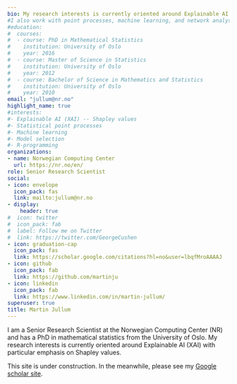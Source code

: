 ```yaml
---
bio: My research interests is currently oriented around Explainable AI (XAI) with particular emphasis on Shapley values. 
#I also work with point processes, machine learning, and network analysis. 
#education:
#  courses:
#  - course: PhD in Mathematical Statistics
#    institution: University of Oslo
#    year: 2016
#  - course: Master of Science in Statistics 
#    institution: University of Oslo
#    year: 2012
#  - course: Bachelor of Science in Mathematics and Statistics
#    institution: University of Oslo
#    year: 2010
email: "jullum@nr.no"
highlight_name: true
#interests:
#- Explainable AI (XAI) -- Shapley values
#- Statistical point processes 
#- Machine learning
#- Model selection
#- R-programming
organizations:
- name: Norwegian Computing Center
  url: https://nr.no/en/
role: Senior Research Scientist
social:
- icon: envelope
  icon_pack: fas
  link: mailto:jullum@nr.no
- display:
    header: true
#  icon: twitter
#  icon_pack: fab
#  label: Follow me on Twitter
#  link: https://twitter.com/GeorgeCushen
- icon: graduation-cap
  icon_pack: fas
  link: https://scholar.google.com/citations?hl=no&user=lbqfMroAAAAJ
- icon: github
  icon_pack: fab
  link: https://github.com/martinju
- icon: linkedin
  icon_pack: fab
  link: https://www.linkedin.com/in/martin-jullum/
superuser: true
title: Martin Jullum
---
```


I am a Senior Research Scientist at the Norwegian Computing
Center (NR) and has a PhD in mathematical statistics from the University of Oslo. 
My research interests is currently oriented around Explainable AI (XAI) with particular emphasis on Shapley values. 

This site is under construction. In the meanwhile, please see my [Google scholar site](https://scholar.google.com/citations?hl=no&user=lbqfMroAAAAJ).
<!---[**More about me and my research**](/moreaboutme/)



I also conduct research within point processes and network analysis, supervise on both PhD and master's level, do not linger when it comes to applying state-of-the-art machine learning methodology, and do the majority of my daily programming in R.

 state-of-the-art machine learning methodology using 
 and do the majority of my programming in R.
 
 After fairly theoretical master’s and PhD work, he started to develop methodology for more applied problems at NR. Since then, Jullum has worked on both academic research and state-of-the-art ML methodology applied to industrial and public sector problems. The last couple of years, Jullums 

Jullum is also co-director for the personalized fraud detection group of BigInsight.

Through this work, Jullum developed a deep interest for the understanding of
the complex machine learning methods and their lack of explainability. Jullum’s solid theoretical background,
experience developing methodology and broad work with applied machine learning puts him in a unique position
to make predictions interpretable.

Nelson Bighetti is a professor of artificial intelligence at the Stanford AI Lab. His research interests include distributed robotics, mobile computing and programmable matter. He leads the Robotic Neurobiology group, which develops self-reconfiguring robots, systems of self-organizing robots, and mobile sensor networks.

Lorem ipsum dolor sit amet, consectetur adipiscing elit. Sed neque elit, tristique placerat feugiat ac, facilisis vitae arcu. Proin eget egestas augue. Praesent ut sem nec arcu pellentesque aliquet. Duis dapibus diam vel metus tempus vulputate.


{{< icon name="download" pack="fas" >}} Download my {{< staticref "uploads/demo_resume.pdf" "newtab" >}}resumé{{< /staticref >}}.
--->
